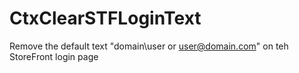 # CtxClearSTFLoginText
Remove the default text "domain\user or user@domain.com" on teh StoreFront login page
